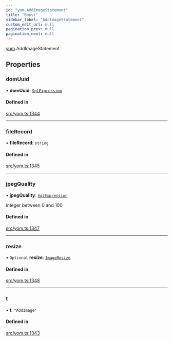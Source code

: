 ```yaml
---
id: "yom.AddImageStatement"
title: "Boost"
sidebar_label: "AddImageStatement"
custom_edit_url: null
pagination_prev: null
pagination_next: null
---
```


[yom](../namespaces/yom.md).AddImageStatement

## Properties

### domUuid

• **domUuid**: [`SqlExpression`](../namespaces/yom.md#sqlexpression)

#### Defined in

[src/yom.ts:1344](https://github.com/yolmio/boost/blob/b239488/src/yom.ts#L1344)

___

### fileRecord

• **fileRecord**: `string`

#### Defined in

[src/yom.ts:1345](https://github.com/yolmio/boost/blob/b239488/src/yom.ts#L1345)

___

### jpegQuality

• **jpegQuality**: [`SqlExpression`](../namespaces/yom.md#sqlexpression)

integer between 0 and 100

#### Defined in

[src/yom.ts:1347](https://github.com/yolmio/boost/blob/b239488/src/yom.ts#L1347)

___

### resize

• `Optional` **resize**: [`ImageResize`](yom.ImageResize.md)

#### Defined in

[src/yom.ts:1348](https://github.com/yolmio/boost/blob/b239488/src/yom.ts#L1348)

___

### t

• **t**: ``"AddImage"``

#### Defined in

[src/yom.ts:1343](https://github.com/yolmio/boost/blob/b239488/src/yom.ts#L1343)
